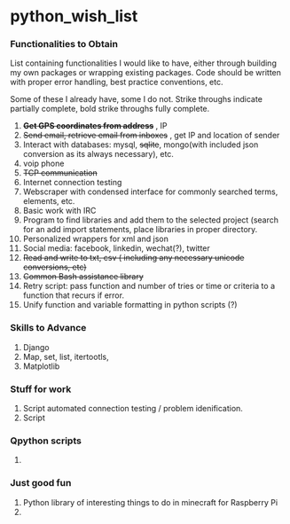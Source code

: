 # python_wish_list

### Functionalities to Obtain

List containing functionalities I would like to have, either through building my own packages or wrapping existing packages.  Code should be written with proper error handling, best practice conventions, etc.

Some of these I already have, some I do not.  Strike throughs indicate partially complete, bold strike throughs fully complete.

1. **~~Get GPS coordinates from address~~** , IP
2. ~~Send email, retrieve email from inboxes~~ , get IP and location of sender
3. Interact with databases: mysql, ~~sqlite~~, mongo(with included json conversion as its always necessary), etc.
4. voip phone
5. ~~TCP communication~~
6. Internet connection testing
7. Webscraper with condensed interface for commonly searched terms, elements, etc.
8. Basic work with IRC
9. Program to find libraries and add them to the selected project (search for an add import statements, place libraries in proper directory.
10. Personalized wrappers for xml and json
11. Social media: facebook, linkedin, wechat(?), twitter
12. ~~Read and write to txt, csv ( including any necessary unicode conversions, etc)~~
13. ~~Common Bash assistance library~~
14. Retry script:  pass function and number of tries or time or criteria to a function that recurs if error.
15. Unify function and variable formatting in python scripts (?)

### Skills to Advance

1. Django
2. Map, set, list, itertootls, 
3. Matplotlib

### Stuff for work

1. Script automated connection testing / problem idenification.
2. Script

### Qpython scripts

1. 


### Just good fun

1. Python library of interesting things to do in minecraft for Raspberry Pi
2. 
